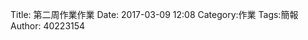 Title: 第二周作業作業
Date: 2017-03-09 12:08
Category:作業
Tags:簡報
Author: 40223154




<!-- PELICAN_END_SUMMARY -->